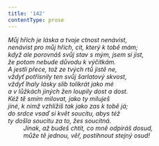 ```yaml
---
title: '142'
contentType: prose
---
```


<section>

_Můj hřích je láska a tvoje ctnost nenávist,  
nenávist pro můj hřích, cit, který k tobě mám;  
když ale porovnáš svůj stav s mým, jsem si jist,  
že potom nebude důvodu k výčitkám.  
A jestli přece, tož ze tvých rtů jistě ne,  
vždyť potřísnily ten svůj šarlatový skvost,  
vždyť lhaly lásky slib tolikrát jako mé  
a v lůžkách jiných žen loupily dost a dost.  
Kéž tě smím milovat, jako ty miluješ  
jiné, k nimž vzhlížíš tak jako zas k tobě já;  
do srdce vsaď si květ soucitu, abys též  
ty došla soucitu za to, žes soucitná.  
         Jinak, až budeš chtít, co mně odpíráš dosud,  
         může tě jednou, věř, postihnout stejný osud!_

</section>
